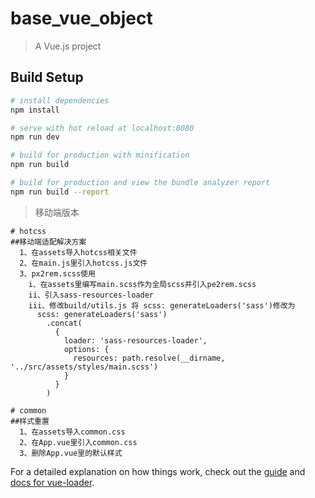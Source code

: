 # base_vue_object

> A Vue.js project

## Build Setup

``` bash
# install dependencies
npm install

# serve with hot reload at localhost:8080
npm run dev

# build for production with minification
npm run build

# build for production and view the bundle analyzer report
npm run build --report
```

> 移动端版本

```
# hotcss
##移动端适配解决方案
  1、在assets导入hotcss相关文件
  2、在main.js里引入hotcss.js文件
  3、px2rem.scss使用
    i、在assets里编写main.scss作为全局scss并引入pe2rem.scss
    ii、引入sass-resources-loader
    iii、修改build/utils.js 将 scss: generateLoaders('sass')修改为
      scss: generateLoaders('sass')
        .concat(
          {
            loader: 'sass-resources-loader',
            options: {
              resources: path.resolve(__dirname, '../src/assets/styles/main.scss')
            }
          }
        )

# common
##样式重置
  1、在assets导入common.css
  2、在App.vue里引入common.css
  3、删除App.vue里的默认样式
```

For a detailed explanation on how things work, check out the [guide](http://vuejs-templates.github.io/webpack/) and [docs for vue-loader](http://vuejs.github.io/vue-loader).
